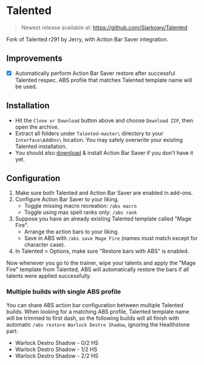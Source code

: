 # Talented

> Newest release available at: https://github.com/Siarkowy/Talented

Fork of Talented r291 by Jerry, with Action Bar Saver integration.


## Improvements

- [x] Automatically perform Action Bar Saver restore after successful Talented respec.
  ABS profile that matches Talented template name will be used.


## Installation

- Hit the `Clone or Download` button above and choose `Download ZIP`, then open the archive.
- Extract all folders under `Talented-master\` directory to your `Interface\AddOns\` location.
  You may safely overwrite your existing Talented installation.
- You should also [download](https://www.wowace.com/projects/action-bar-saver/files/350733) & install Action Bar Saver if you don't have it yet.


## Configuration

1. Make sure both Talented and Action Bar Saver are enabled in add-ons.
2. Configure Action Bar Saver to your liking.
    - Toggle missing macro recreation: `/abs macro`
    - Toggle using max spell ranks only: `/abs rank`
3. Suppose you have an already existing Talented template called "Mage Fire".
    - Arrange the action bars to your liking.
    - Save in ABS with `/abs save Mage Fire` (names must match except for character case).
4. In Talented > Options, make sure "Restore bars with ABS" is enabled.

Now whenever you go to the trainer, wipe your talents and apply the "Mage 
Fire" template from Talented, ABS will automatically restore the bars if
all talents were applied successfully.


### Multiple builds with single ABS profile

You can share ABS action bar configuration between multiple Talented builds.
When looking for a matching ABS profile, Talented template name will be
trimmed to first dash, so the following builds will all finish with automatic
`/abs restore Warlock Destro Shadow`, ignoring the Healthstone part:

- Warlock Destro Shadow - 0/2 HS
- Warlock Destro Shadow - 1/2 HS
- Warlock Destro Shadow - 2/2 HS
